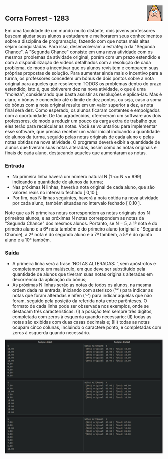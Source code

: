 <img align="right" style="aspect-ratio: 1; object-fit: cover" width="50" src="../../../../assets/images/difficulty-level/01.webp"/>

## Corra Forrest - 1283 
Em uma faculdade de um mundo muito distante, dois jovens professores buscam ajudar seus alunos a estudarem e melhorarem seus conhecimentos sobre a disciplina de programação, fazendo com que notas mais altas sejam conquistadas. Para isso, desenvolveram a estratégia da "Segunda Chance".
A "Segunda Chance" consiste em uma nova atividade com os mesmos problemas da atividade original, porém com um prazo estendido e com a disponibilização de vídeos detalhados com a resolução de cada problema, de modo a incentivar que os alunos revisitem e comparem suas próprias propostas de solução.
Para aumentar ainda mais o incentivo para a turma, os professores concedem um bônus de dois pontos sobre a nota original para aqueles que resolverem TODOS os problemas dentro do prazo estendido, isto é, que obtiverem dez na nova atividade, o que é uma "moleza", considerando que basta assistir as resoluções e aplicá-las. Mas é claro, o bônus é concedido até o limite de dez pontos, ou seja, caso a soma do bônus com a nota original resulte em um valor superior a dez, a nota final será dez.
Como esperado, os alunos ficaram contentes e empolgados com a oportunidade. De tão agradecidos, ofereceram um software aos dois professores, de modo a reduzir um pouco da carga extra de trabalho que eles terão para recalcular as notas.
Você se voluntariou para implementar esse software, que precisa receber um valor inicial indicando a quantidade de alunos da turma, seguido pelas notas originais de cada aluno e pelas notas obtidas na nova atividade. O programa deverá exibir a quantidade de alunos que tiveram suas notas alteradas, assim como as notas originais e finais de cada aluno, destacando aqueles que aumentaram as notas.

### Entrada
- Na primeira linha haverá um número natural N (1 <= N <= 999) indicando a quantidade de alunos da turma;
- Nas próximas N linhas, haverá a nota original de cada aluno, que são valores reais no intervalo fechado [ 0,10 ];
- Por fim, nas N linhas seguintes, haverá a nota obtida na nova atividade por cada aluno, também situadas no intervalo fechado [ 0,10 ].

Note que as N primeiras notas correspondem as notas originais dos N primeiros alunos, e as próximas N notas correspondem as notas da "Segunda Chance" dos mesmos alunos. Portanto, se N = 5, a 1ª nota é do primeiro aluno e a 6ª nota também é do primeiro aluno (original e "Segunda Chance), a 2ª nota é do segundo aluno e a 7ª também, a 5ª é do quinto aluno e a 10ª também.

### Saída
- A primeira linha será a frase 'NOTAS ALTERADAS: <quantidade>', sem apóstrofos e completamente em maiúsculo, em que <quantidade> deve ser substituído pela quantidade de alunos que tiveram suas notas originais alteradas em decorrência da aplicação do bônus;
- As próximas N linhas serão as notas de todos os alunos, na mesma ordem dada na entrada, iniciando com asterisco ('*') para indicar as notas que foram alteradas e hífen ('-') para indicar aquelas que não foram, seguido pela posição da referida nota entre parênteses. O formato de cada linha pode ser observada nos exemplos, onde se destacam três características: (I) a posição tem sempre três dígitos, completada com zeros à esquerda quando necessário; (II) todas as notas são exibidas com duas casas decimais e; (III) todas as notas ocupam cinco colunas, incluindo o caractere ponto, e completadas com zeros à esquerda quando necessário.

<img src="../../../../assets/images/pictures/screenshot.png"/>